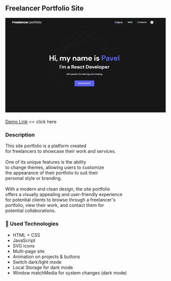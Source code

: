 ## Freelancer Portfolio Site

![Freelancer Site](https://github.com/svmed2050/freelance-project-site/blob/main/git-port.png)

[Demo Link](https://svmed2050.github.io/freelance-project-site) << click here

### Description

This site portfolio is a platform created  
for freelancers to showcase their work and services.  
<br>
One of its unique features is the ability  
to change themes, allowing users to customize  
the appearance of their portfolio to suit their  
personal style or branding.  
<br>
With a modern and clean design, the site portfolio  
offers a visually appealing and user-friendly experience  
for potential clients to browse through a freelancer's  
portfolio, view their work, and contact them for  
potential collaborations.

### :gem: Used Technologies

- HTML + CSS
- JavaScript
- SVG icons
- Multi-page site
- Animation on projects & buttons
- Switch dark/light mode
- Local Storage for dark mode
- Window matchMedia for system changes (dark mode)
